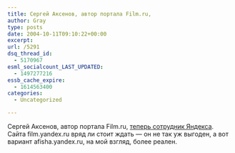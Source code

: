 ```yaml
---
title: Сергей Аксенов, автор портала Film.ru,
author: Gray
type: posts
date: 2004-10-11T09:10:22+00:00
excerpt:
url: /5291
dsq_thread_id:
  - 5170967
esml_socialcount_LAST_UPDATED:
  - 1497277216
essb_cache_expire:
  - 1614563400
categories:
  - Uncategorized

---
```








Сергей Аксенов, автор портала Film.ru, <a href="http://www.livejournal.com/users/sergeax/859300.html" target="_blank">теперь сотрудник Яндекса</a>. Сайта film.yandex.ru вряд ли стоит ждать &#8212; он не так уж выгоден, а вот вариант afisha.yandex.ru, на мой взгляд, более реален.